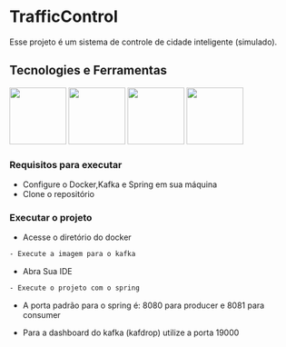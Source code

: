# TrafficControl



Esse projeto é um sistema de controle de cidade inteligente (simulado). 

## Tecnologies e Ferramentas
<div> <img src="https://logowik.com/content/uploads/images/kafka8040.jpg" width="100" height="100" />
  <img src="https://cdn.icon-icons.com/icons2/2415/PNG/512/java_original_wordmark_logo_icon_146459.png" width="100"/></a>
   <img src="https://img.icons8.com/?size=512&id=90519&format=png"  width="100" />
     <img src="https://developers.redhat.com/sites/default/files/styles/article_feature/public/blog/2015/01/docker-whale-home-logo.png?itok=nf2cLFMc"  width="100" />
  
 </div>

### Requisitos para executar
- Configure o Docker,Kafka e Spring em sua máquina
- Clone o repositório
  

### Executar o projeto
- Acesse o diretório do docker
  
```sh
- Execute a imagem para o kafka
 ```
 - Abra Sua IDE
```sh
- Execute o projeto com o spring
 ```
- A porta padrão para o spring é:
8080 para producer e 8081 para consumer

- Para a dashboard do kafka (kafdrop)
utilize a porta 19000
